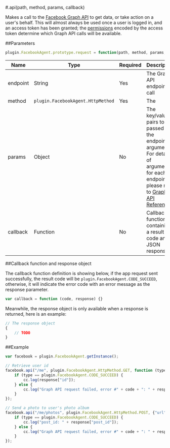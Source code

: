 #.api(path, method, params, callback)

Makes a call to the [Facebook Graph API](http://developers.facebook.com/docs/reference/api/) to get data, or take action on a user's behalf. This will almost always be used once a user is logged in, and an access token has been granted; the [permissions](https://developers.facebook.com/docs/facebook-login/permissions/) encoded by the access token determine which Graph API calls will be available.

##Parameters

```javascript
plugin.FacebookAgent.prototype.request = function(path, method, params, callback){}
```

|Name|Type|Required|Description|
|----|----|--------|-----------|
|endpoint|String|Yes|The Graph API endpoint to call|
|method|`plugin.FacebookAgent.HttpMethod`|Yes|The|HTTP method to use in the call, one of `plugin.FacebookAgent.HttpMethod.GET`, `plugin.FacebookAgent.HttpMethod.POST`, `plugin.FacebookAgent.HttpMethod.DELETE`.|
|params|Object|No|The key/value pairs to be passed to the endpoint as arguments. For details of arguments for each endpoint, please refer to [Graph API Reference](https://developers.facebook.com/docs/graph-api/reference/)|
|callback|Function|No|Callback function containing a result code and a JSON response.|

##Callback function and response object

The callback function definition is showing below, if the app request sent successfully, the result code will be `plugin.FacebookAgent.CODE_SUCCEED`, otherwise, it will indicate the error code with an error message as the response parameter.

```javascript
var callback = function (code, response) {}
```

Meanwhile, the response object is only available when a response is returned, here is an example:

```javascript
// The response object 
{
    // TODO
}
```

##Example

```javascript
var facebook = plugin.FacebookAgent.getInstance();

// Retrieve user id
facebook.api("/me", plugin.FacebookAgent.HttpMethod.GET, function (type, response) {
    if (type == plugin.FacebookAgent.CODE_SUCCEED) {
        cc.log(response["id"]);
    } else {
        cc.log("Graph API request failed, error #" + code + ": " + response);
    }
});

// Send a photo to user's photo album
facebook.api("/me/photos", plugin.FacebookAgent.HttpMethod.POST, {"url": "http://files.cocos2d-x.org/images/orgsite/logo.png"}, function (type, response) {
    if (type == plugin.FacebookAgent.CODE_SUCCEED) {
        cc.log("post_id: " + response["post_id"]);
    } else {
        cc.log("Graph API request failed, error #" + code + ": " + response);
    }
});

```
